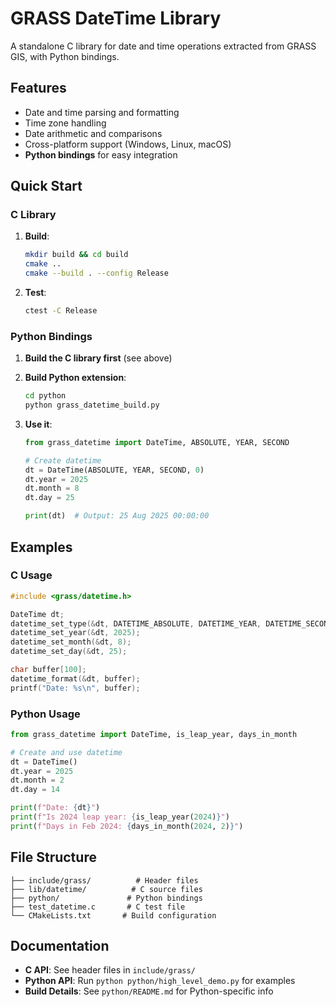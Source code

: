 # GRASS DateTime Library

A standalone C library for date and time operations extracted from GRASS GIS, with Python bindings.

## Features

- Date and time parsing and formatting
- Time zone handling  
- Date arithmetic and comparisons
- Cross-platform support (Windows, Linux, macOS)
- **Python bindings** for easy integration

## Quick Start

### C Library

1. **Build**:

   ```bash
   mkdir build && cd build
   cmake ..
   cmake --build . --config Release
   ```

2. **Test**:

   ```bash
   ctest -C Release
   ```

### Python Bindings

1. **Build the C library first** (see above)

2. **Build Python extension**:

   ```bash
   cd python
   python grass_datetime_build.py
   ```

3. **Use it**:

   ```python
   from grass_datetime import DateTime, ABSOLUTE, YEAR, SECOND
   
   # Create datetime
   dt = DateTime(ABSOLUTE, YEAR, SECOND, 0)
   dt.year = 2025
   dt.month = 8
   dt.day = 25
   
   print(dt)  # Output: 25 Aug 2025 00:00:00
   ```

## Examples

### C Usage

```c
#include <grass/datetime.h>

DateTime dt;
datetime_set_type(&dt, DATETIME_ABSOLUTE, DATETIME_YEAR, DATETIME_SECOND, 0);
datetime_set_year(&dt, 2025);
datetime_set_month(&dt, 8);
datetime_set_day(&dt, 25);

char buffer[100];
datetime_format(&dt, buffer);
printf("Date: %s\n", buffer);
```

### Python Usage

```python
from grass_datetime import DateTime, is_leap_year, days_in_month

# Create and use datetime
dt = DateTime()
dt.year = 2025
dt.month = 2
dt.day = 14

print(f"Date: {dt}")
print(f"Is 2024 leap year: {is_leap_year(2024)}")
print(f"Days in Feb 2024: {days_in_month(2024, 2)}")
```

## File Structure

```text
├── include/grass/          # Header files
├── lib/datetime/          # C source files
├── python/               # Python bindings
├── test_datetime.c       # C test file
└── CMakeLists.txt       # Build configuration
```

## Documentation

- **C API**: See header files in `include/grass/`
- **Python API**: Run `python python/high_level_demo.py` for examples
- **Build Details**: See `python/README.md` for Python-specific info
